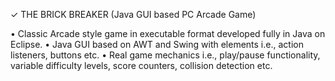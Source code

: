 ✓ THE BRICK BREAKER (Java GUI based PC Arcade Game)

• Classic Arcade style game in executable format developed fully in Java on Eclipse.
• Java GUI based on AWT and Swing with elements i.e., action listeners, buttons etc.
• Real game mechanics i.e., play/pause functionality, variable difficulty levels,
  score counters, collision detection etc.

